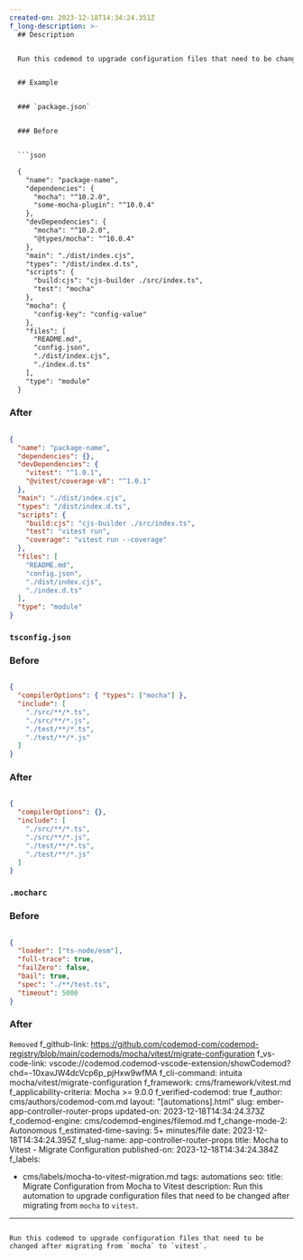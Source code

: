 ```yaml
---
created-on: 2023-12-18T14:34:24.351Z
f_long-description: >-
  ## Description


  Run this codemod to upgrade configuration files that need to be changed after migrating from `mocha` to `vitest`.


  ## Example


  ### `package.json`


  ### Before


  ```json

  {
    "name": "package-name",
    "dependencies": {
      "mocha": "^10.2.0",
      "some-mocha-plugin": "^10.0.4"
    },
    "devDependencies": {
      "mocha": "^10.2.0",
      "@types/mocha": "^10.0.4"
    },
    "main": "./dist/index.cjs",
    "types": "/dist/index.d.ts",
    "scripts": {
      "build:cjs": "cjs-builder ./src/index.ts",
      "test": "mocha"
    },
    "mocha": {
      "config-key": "config-value"
    },
    "files": [
      "README.md",
      "config.json",
      "./dist/index.cjs",
      "./index.d.ts"
    ],
    "type": "module"
  }

  ```


  ### After


  ```json

  {
    "name": "package-name",
    "dependencies": {},
    "devDependencies": {
      "vitest": "^1.0.1",
      "@vitest/coverage-v8": "^1.0.1"
    },
    "main": "./dist/index.cjs",
    "types": "/dist/index.d.ts",
    "scripts": {
      "build:cjs": "cjs-builder ./src/index.ts",
      "test": "vitest run",
      "coverage": "vitest run --coverage"
    },
    "files": [
      "README.md",
      "config.json",
      "./dist/index.cjs",
      "./index.d.ts"
    ],
    "type": "module"
  }

  ```


  ### `tsconfig.json`


  ### Before


  ```json

  {
    "compilerOptions": { "types": ["mocha"] },
    "include": [
      "./src/**/*.ts",
      "./src/**/*.js",
      "./test/**/*.ts",
      "./test/**/*.js"
    ]
  }

  ```


  ### After


  ```json

  {
    "compilerOptions": {},
    "include": [
      "./src/**/*.ts",
      "./src/**/*.js",
      "./test/**/*.ts",
      "./test/**/*.js"
    ]
  }

  ```


  ### `.mocharc`


  ### Before


  ```json

  {
    "loader": ["ts-node/esm"],
    "full-trace": true,
    "failZero": false,
    "bail": true,
    "spec": "./**/test.ts",
    "timeout": 5000
  }

  ```


  ### After


  `Removed`
f_github-link: https://github.com/codemod-com/codemod-registry/blob/main/codemods/mocha/vitest/migrate-configuration
f_vs-code-link: vscode://codemod.codemod-vscode-extension/showCodemod?chd=-10xavJW4dcVcp6p_pjHxw9wfMA
f_cli-command: intuita mocha/vitest/migrate-configuration
f_framework: cms/framework/vitest.md
f_applicability-criteria: Mocha  >= 9.0.0
f_verified-codemod: true
f_author: cms/authors/codemod-com.md
layout: "[automations].html"
slug: ember-app-controller-router-props
updated-on: 2023-12-18T14:34:24.373Z
f_codemod-engine: cms/codemod-engines/filemod.md
f_change-mode-2: Autonomous
f_estimated-time-saving: 5+ minutes/file
date: 2023-12-18T14:34:24.395Z
f_slug-name: app-controller-router-props
title: Mocha to Vitest - Migrate Configuration
published-on: 2023-12-18T14:34:24.384Z
f_labels:
  - cms/labels/mocha-to-vitest-migration.md
tags: automations
seo:
  title: Migrate Configuration from Mocha to Vitest
  description: Run this automation to upgrade configuration files that need to be
    changed after migrating from `mocha` to `vitest`.
---
```

Run this codemod to upgrade configuration files that need to be changed after migrating from `mocha` to `vitest`.